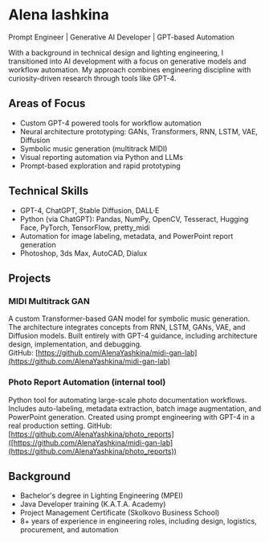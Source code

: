 # Alena Iashkina

Prompt Engineer | Generative AI Developer | GPT-based Automation

With a background in technical design and lighting engineering, I transitioned into AI development with a focus on generative models and workflow automation. My approach combines engineering discipline with curiosity-driven research through tools like GPT-4.

## Areas of Focus

- Custom GPT-4 powered tools for workflow automation
- Neural architecture prototyping: GANs, Transformers, RNN, LSTM, VAE, Diffusion
- Symbolic music generation (multitrack MIDI)
- Visual reporting automation via Python and LLMs
- Prompt-based exploration and rapid prototyping

## Technical Skills

- GPT-4, ChatGPT, Stable Diffusion, DALL·E
- Python (via ChatGPT): Pandas, NumPy, OpenCV, Tesseract, Hugging Face, PyTorch, TensorFlow, pretty_midi
- Automation for image labeling, metadata, and PowerPoint report generation
- Photoshop, 3ds Max, AutoCAD, Dialux

## Projects

### MIDI Multitrack GAN
A custom Transformer-based GAN model for symbolic music generation. The architecture integrates concepts from RNN, LSTM, GANs, VAE, and Diffusion models. Built entirely with GPT-4 guidance, including architecture design, implementation, and debugging.  
GitHub: [https://github.com/AlenaYashkina/midi-gan-lab](https://github.com/AlenaYashkina/midi-gan-lab)

### Photo Report Automation (internal tool)
Python tool for automating large-scale photo documentation workflows. Includes auto-labeling, metadata extraction, batch image augmentation, and PowerPoint generation. Created using prompt engineering with GPT-4 in a real production setting.
GitHub: [https://github.com/AlenaYashkina/photo_reports]([https://github.com/AlenaYashkina/midi-gan-lab](https://github.com/AlenaYashkina/photo_reports))

## Background

- Bachelor's degree in Lighting Engineering (MPEI)
- Java Developer training (K.A.T.A. Academy)
- Project Management Certificate (Skolkovo Business School)
- 8+ years of experience in engineering roles, including design, logistics, procurement, and automation
